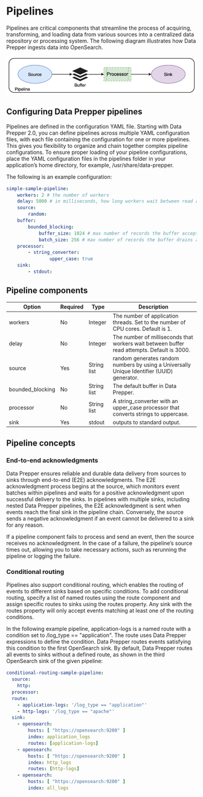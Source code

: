 # Pipelines
Pipelines are critical components that streamline the process of acquiring, transforming, and loading data from various sources into a centralized data repository or processing system. The following diagram illustrates how Data Prepper ingests data into OpenSearch.

![alt text](image-1.png)

## Configuring Data Prepper pipelines
Pipelines are defined in the configuration YAML file. Starting with Data Prepper 2.0, you can define pipelines across multiple YAML configuration files, with each file containing the configuration for one or more pipelines. This gives you flexibility to organize and chain together complex pipeline configurations. To ensure proper loading of your pipeline configurations, place the YAML configuration files in the pipelines folder in your application’s home directory, for example, /usr/share/data-prepper.

The following is an example configuration:

```yaml
simple-sample-pipeline:
    workers: 2 # the number of workers
    delay: 5000 # in milliseconds, how long workers wait between read attempts
    source:
        random:
    buffer:
        bounded_blocking:
            buffer_size: 1024 # max number of records the buffer accepts
            batch_size: 256 # max number of records the buffer drains after each read
    processor:
        - string_converter:
                upper_case: true
    sink:
        - stdout:
```

## Pipeline components

| Option           | Required | Type        | Description                                                                 |
|------------------|----------|-------------|-----------------------------------------------------------------------------|
| workers          | No       | Integer     | The number of application threads. Set to the number of CPU cores. Default is 1. |
| delay            | No       | Integer     | The number of milliseconds that workers wait between buffer read attempts. Default is 3000. |
| source           | Yes      | String list | random generates random numbers by using a Universally Unique Identifier (UUID) generator. |
| bounded_blocking | No       | String list | The default buffer in Data Prepper.                                          |
| processor        | No       | String list | A string_converter with an upper_case processor that converts strings to uppercase. |
| sink             | Yes      | stdout      | outputs to standard output.                                                 |


## Pipeline concepts

### End-to-end acknowledgments
Data Prepper ensures reliable and durable data delivery from sources to sinks through end-to-end (E2E) acknowledgments. The E2E acknowledgment process begins at the source, which monitors event batches within pipelines and waits for a positive acknowledgment upon successful delivery to the sinks. In pipelines with multiple sinks, including nested Data Prepper pipelines, the E2E acknowledgment is sent when events reach the final sink in the pipeline chain. Conversely, the source sends a negative acknowledgment if an event cannot be delivered to a sink for any reason.

If a pipeline component fails to process and send an event, then the source receives no acknowledgment. In the case of a failure, the pipeline’s source times out, allowing you to take necessary actions, such as rerunning the pipeline or logging the failure.

### Conditional routing
Pipelines also support conditional routing, which enables the routing of events to different sinks based on specific conditions. To add conditional routing, specify a list of named routes using the route component and assign specific routes to sinks using the routes property. Any sink with the routes property will only accept events matching at least one of the routing conditions.

In the following example pipeline, application-logs is a named route with a condition set to /log_type == "application". The route uses Data Prepper expressions to define the condition. Data Prepper routes events satisfying this condition to the first OpenSearch sink. By default, Data Prepper routes all events to sinks without a defined route, as shown in the third OpenSearch sink of the given pipeline:

```yaml
conditional-routing-sample-pipeline:
  source:
    http:
  processor:
  route:
    - application-logs: '/log_type == "application"'
    - http-logs: '/log_type == "apache"'
  sink:
    - opensearch:
        hosts: [ "https://opensearch:9200" ]
        index: application_logs
        routes: [application-logs]
    - opensearch:
        hosts: [ "https://opensearch:9200" ]
        index: http_logs
        routes: [http-logs]
    - opensearch:
        hosts: [ "https://opensearch:9200" ]
        index: all_logs
```